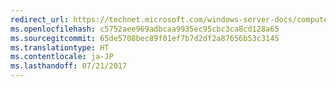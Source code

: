 ```yaml
---
redirect_url: https://technet.microsoft.com/windows-server-docs/compute/hyper-v/manage/remotely-manage-hyper-v-hosts
ms.openlocfilehash: c5752aee969adbcaa9935ec95cbc3ca8cd128a65
ms.sourcegitcommit: 65de5708bec89f01ef7b7d2df2a87656b53c3145
ms.translationtype: HT
ms.contentlocale: ja-JP
ms.lasthandoff: 07/21/2017
---
```

